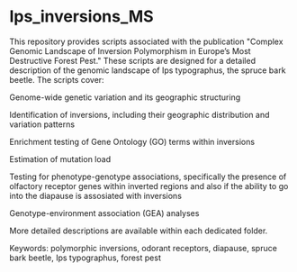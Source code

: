 # Ips_inversions_MS

This repository provides scripts associated with the publication "Complex Genomic Landscape of Inversion Polymorphism in Europe’s Most Destructive Forest Pest." These scripts are designed for a detailed description of the genomic landscape of Ips typographus, the spruce bark beetle. The scripts cover:

Genome-wide genetic variation and its geographic structuring

Identification of inversions, including their geographic distribution and variation patterns

Enrichment testing of Gene Ontology (GO) terms within inversions

Estimation of mutation load

Testing for phenotype-genotype associations, specifically the presence of olfactory receptor genes within inverted regions and also if the ability to go into the diapause is assosiated with inversions

Genotype-environment association (GEA) analyses




More detailed descriptions are available within each dedicated folder.



Keywords: polymorphic inversions, odorant receptors, diapause, spruce bark beetle, Ips typographus, forest pest
